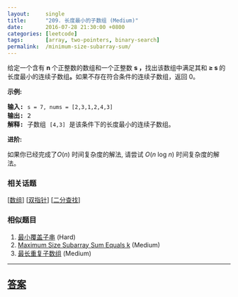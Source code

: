 ```yaml
---
layout:     single
title:      "209. 长度最小的子数组 (Medium)"
date:       2016-07-28 21:30:00 +0800
categories: [leetcode]
tags:       [array, two-pointers, binary-search]
permalink:  /minimum-size-subarray-sum/
---
```


<p>给定一个含有&nbsp;<strong>n&nbsp;</strong>个正整数的数组和一个正整数&nbsp;<strong>s ，</strong>找出该数组中满足其和<strong> &ge; s </strong>的长度最小的连续子数组<strong>。</strong>如果不存在符合条件的连续子数组，返回 0。</p>

<p><strong>示例:&nbsp;</strong></p>

<pre><strong>输入:</strong> <code>s = 7, nums = [2,3,1,2,4,3]</code>
<strong>输出:</strong> 2
<strong>解释: </strong>子数组&nbsp;<code>[4,3]</code>&nbsp;是该条件下的长度最小的连续子数组。
</pre>

<p><strong>进阶:</strong></p>

<p>如果你已经完成了<em>O</em>(<em>n</em>) 时间复杂度的解法, 请尝试&nbsp;<em>O</em>(<em>n</em> log <em>n</em>) 时间复杂度的解法。</p>

### 相关话题
  [[数组](https://github.com/openset/leetcode/tree/master/tag/array/README.md)]
  [[双指针](https://github.com/openset/leetcode/tree/master/tag/two-pointers/README.md)]
  [[二分查找](https://github.com/openset/leetcode/tree/master/tag/binary-search/README.md)]

### 相似题目
  1. [最小覆盖子串](/minimum-window-substring) (Hard)
  1. [Maximum Size Subarray Sum Equals k](/maximum-size-subarray-sum-equals-k) (Medium)
  1. [最长重复子数组](/maximum-length-of-repeated-subarray) (Medium)

---

## [答案](https://github.com/openset/leetcode/tree/master/problems/minimum-size-subarray-sum)
